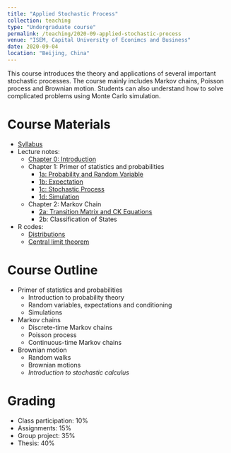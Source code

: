 ```yaml
---
title: "Applied Stochastic Process"
collection: teaching
type: "Undergraduate course"
permalink: /teaching/2020-09-applied-stochastic-process
venue: "ISEM, Capital University of Econimcs and Business"
date: 2020-09-04
location: "Beijing, China"
---
```


This course introduces the theory and applications of several important stochastic processes. The course mainly includes Markov chains, Poisson process and Brownian motion. Students can also understand how to solve complicated problems using Monte Carlo simulation.

Course Materials
======
* [Syllabus](https://github.com/cheungyinglun/cheungyinglun.github.io/raw/master/files/teaching/2020-09-applied-stochastic-process/syllabusASP_2020.pdf)
* Lecture notes:
  * [Chapter 0: Introduction](https://github.com/cheungyinglun/cheungyinglun.github.io/raw/master/files/teaching/2020-09-applied-stochastic-process/00_Intro.pdf)
  * Chapter 1: Primer of statistics and probabilities
	* [1a: Probability and Random Variable](https://github.com/cheungyinglun/cheungyinglun.github.io/raw/master/files/teaching/2020-09-applied-stochastic-process/01a_Probability_Random_Variable.pdf)
	* [1b: Expectation](https://github.com/cheungyinglun/cheungyinglun.github.io/raw/master/files/teaching/2020-09-applied-stochastic-process/01b_Expectation.pdf)
	* [1c: Stochastic Process](https://github.com/cheungyinglun/cheungyinglun.github.io/raw/master/files/teaching/2020-09-applied-stochastic-process/01c_Random_Process.pdf)
	* [1d: Simulation](https://github.com/cheungyinglun/cheungyinglun.github.io/raw/master/files/teaching/2020-09-applied-stochastic-process/Simulation.pdf)
  * Chapter 2: Markov Chain
	* [2a: Transition Matrix and CK Equations](https://github.com/cheungyinglun/cheungyinglun.github.io/raw/master/files/teaching/2020-09-applied-stochastic-process/02a_Markov_Chain.pdf)
	* 2b: Classification of States
* R codes:
  * [Distributions](https://github.com/cheungyinglun/cheungyinglun.github.io/raw/master/files/teaching/2020-09-applied-stochastic-process/01_Simulation_dist.R)
  * [Central limit theorem](https://github.com/cheungyinglun/cheungyinglun.github.io/raw/master/files/teaching/2020-09-applied-stochastic-process/01_Simulation_CLT.R)
  
Course Outline
======
* Primer of statistics and probabilities
  * Introduction to probability theory
  * Random variables, expectations and conditioning
  * Simulations
* Markov chains
  * Discrete-time Markov chains
  * Poisson process
  * Continuous-time Markov chains
* Brownian motion
  * Random walks
  * Brownian motions
  * _Introduction to stochastic calculus_

Grading
======
* Class participation: 10%
* Assignments: 15%
* Group project: 35%
* Thesis: 40%
